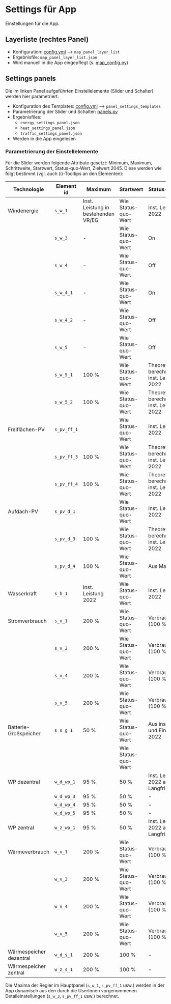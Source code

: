 # Settings für App

Einstellungen für die App.

## Layerliste (rechtes Panel)

- Konfiguration: [config.yml](https://github.com/rl-institut/apipe/blob/main/apipe/store/datasets/app_settings/config.yml) --> `map_panel_layer_list`
- Ergebnisfile: `map_panel_layer_list.json`
- Wird manuell in die App eingepflegt (s.
  [map_config.py](https://github.com/rl-institut/digiplan/blob/main/digiplan/map/map_config.py))

## Settings panels

Die im linken Panel aufgeführten Einstellelemente (Slider und Schalter) werden
hier parametriert.

- Konfiguration des Templates:
  [config.yml](https://github.com/rl-institut/apipe/blob/main/apipe/store/datasets/app_settings/config.yml) --> `panel_settings_templates`
- Parametrierung der Slider und Schalter:
  [panels.py](https://github.com/rl-institut/apipe/blob/main/apipe/store/datasets/app_settings/scripts/panels.py)
- Ergebnisfiles:
    - `energy_settings_panel.json`
    - `heat_settings_panel.json`
    - `traffic_settings_panel.json`
- Werden in die App eingelesen

### Parametrierung der Einstellelemente

Für die Slider werden folgende Attribute gesetzt:
Minimum, Maximum, Schrittweite, Startwert, Status-quo-Wert, Zielwert 2045.
Diese werden wie folgt bestimmt (vgl. auch (i)-Tooltips an den Elementen):

| **Technologie**         | **Element id** | **Maximum**                         | **Startwert**       | **Status-quo-Wert**                             | **Zielwert 2045**                              |
|-------------------------|----------------|-------------------------------------|---------------------|-------------------------------------------------|------------------------------------------------|
| Windenergie             | `s_w_1`        | Inst. Leistung in bestehenden VR/EG | Wie Status-quo-Wert | Inst. Leistung 2022                             | Aus Flächenziel Sachsen-Anhalt (2,2 % in 2032) |
|                         | `s_w_3`        | -                                   | Wie Status-quo-Wert | On                                              | -                                              |
|                         | `s_w_4`        | -                                   | Wie Status-quo-Wert | Off                                             | -                                              |
|                         | `s_w_4_1`      | -                                   | Wie Status-quo-Wert | On                                              | -                                              |
|                         | `s_w_4_2`      | -                                   | Wie Status-quo-Wert | Off                                             | -                                              |
|                         | `s_w_5`        | -                                   | Wie Status-quo-Wert | Off                                             | -                                              |
|                         | `s_w_5_1`      | 100 %                               | Wie Status-quo-Wert | Theoret. Wert berechnet aus inst. Leistung 2022 | -                                              |
|                         | `s_w_5_2`      | 100 %                               | Wie Status-quo-Wert | Theoret. Wert berechnet aus inst. Leistung 2022 | -                                              |
| Freiflächen-PV          | `s_pv_ff_1`    |                                     | Wie Status-quo-Wert | Inst. Leistung 2022                             | Aus EEG 2023 und regionalen Potenzialen        |
|                         | `s_pv_ff_3`    | 100 %                               | Wie Status-quo-Wert | Theoret. Wert berechnet aus inst. Leistung 2022 | -                                              |
|                         | `s_pv_ff_4`    | 100 %                               | Wie Status-quo-Wert | Theoret. Wert berechnet aus inst. Leistung 2022 | -                                              |
| Aufdach-PV              | `s_pv_d_1`     |                                     | Wie Status-quo-Wert | Inst. Leistung 2022                             | Aus EEG 2023 und regionalen Potenzialen        |
|                         | `s_pv_d_3`     | 100 %                               | Wie Status-quo-Wert | Theoret. Wert berechnet aus inst. Leistung 2022 | -                                              |
|                         | `s_pv_d_4`     | 100 %                               | Wie Status-quo-Wert | Aus MaStR                                       | -                                              |
| Wasserkraft             | `s_h_1`        | Inst. Leistung 2022                 | Wie Status-quo-Wert | Inst. Leistung 2022                             | Inst. Leistung 2022                            |
| Stromverbrauch          | `s_v_1`        | 200 %                               | Wie Status-quo-Wert | Verbrauch 2022 (100 %)                          | Wert 2045 aus BMWK Langfristszenarien          |
|                         | `s_v_3`        | 200 %                               | Wie Status-quo-Wert | Verbrauch 2022 (100 %)                          | Wert 2045 aus BMWK Langfristszenarien          |
|                         | `s_v_4`        | 200 %                               | Wie Status-quo-Wert | Verbrauch 2022 (100 %)                          | Wert 2045 aus BMWK Langfristszenarien          |
|                         | `s_v_5`        | 200 %                               | Wie Status-quo-Wert | Verbrauch 2022 (100 %)                          | Wert 2045 aus BMWK Langfristszenarien          |
| Batterie-Großspeicher   | `s_s_g_1`      | 50 %                                | Wie Status-quo-Wert | Aus inst. Kapazität und Einspeisung 2022        | -                                              |
|                         |                |                                     | Wie Status-quo-Wert |                                                 |                                                |
| WP dezentral            | `w_d_wp_1`     | 95 %                                | 50 %                | Inst. Leistung 2022 aus BMWK Langfristszenarien | Wert 2045 aus BMWK Langfristszenarien          |
|                         | `w_d_wp_3`     | 95 %                                | 50 %                | -                                               | -                                              |
|                         | `w_d_wp_4`     | 95 %                                | 50 %                | -                                               | -                                              |
|                         | `w_d_wp_5`     | 95 %                                | 50 %                | -                                               | -                                              |
| WP zentral              | `w_z_wp_1`     | 95 %                                | 50 %                | Inst. Leistung 2022 aus BMWK Langfristszenarien | Wert 2045 aus BMWK Langfristszenarien          |
| Wärmeverbrauch          | `w_v_1`        | 200 %                               | Wie Status-quo-Wert | Verbrauch 2022 (100 %)                          | Wert 2045 aus BMWK Langfristszenarien          |
|                         | `w_v_3`        | 200 %                               | Wie Status-quo-Wert | Verbrauch 2022 (100 %)                          | Wert 2045 aus BMWK Langfristszenarien          |
|                         | `w_v_4`        | 200 %                               | Wie Status-quo-Wert | Verbrauch 2022 (100 %)                          | Wert 2045 aus BMWK Langfristszenarien          |
|                         | `w_v_5`        | 200 %                               | Wie Status-quo-Wert | Verbrauch 2022 (100 %)                          | Wert 2045 aus BMWK Langfristszenarien          |
| Wärmespeicher dezentral | `w_d_s_1`      | 200 %                               | 100 %               | -                                               | -                                              |
| Wärmespeicher zentral   | `w_z_s_1`      | 200 %                               | 100 %               | -                                               | -                                              |

Die Maxima der Regler im Hauptpanel (`s_w_1`, `s_pv_ff_1` usw.) werden in der
App dynamisch aus den durch die UserInnen vorgenommenen Detaileinstellungen
(`s_w_3`, `s_pv_ff_1` usw.) berechnet.
